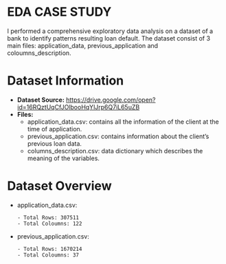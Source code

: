 # **EDA CASE STUDY**

I performed a comprehensive exploratory data analysis on a dataset of a bank to identify patterns resulting loan default. The dataset consist of 3 main files: application_data, previous_application and coloumns_description.

# Dataset Information

- **Dataset Source:** https://drive.google.com/open?id=16RQztUqCfJOlbooHqYlJrp6Q7iL65uZB
- **Files:**
   - application_data.csv: contains all the information of the client at the time of application.
   - previous_application.csv: contains information about the client’s previous loan data.
   - columns_description.csv: data dictionary which describes the meaning of the variables.

 # Dataset Overview

 - application_data.csv:

       - Total Rows: 307511
       - Total Coloumns: 122

- previous_application.csv:

      - Total Rows: 1670214
      - Total Coloumns: 37

